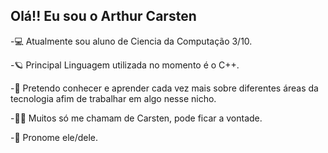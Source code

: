 ## Olá!! Eu sou o Arthur Carsten

-💻 Atualmente sou aluno de Ciencia da Computação 3/10.

-🪐 Principal Linguagem utilizada no momento é o C++.

-👾 Pretendo conhecer e aprender cada vez mais sobre diferentes áreas da tecnologia afim de trabalhar em algo nesse nicho.

-🐱‍👤 Muitos só me chamam de Carsten, pode ficar a vontade.

-🌅 Pronome ele/dele.



